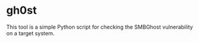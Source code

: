 # gh0st
This tool is a simple Python script for checking the SMBGhost vulnerability on a target system.
